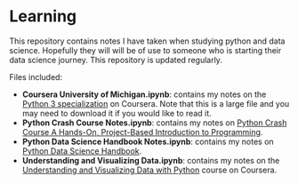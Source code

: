# Learning

This repository contains notes I have taken when studying python and data science. Hopefully they will will be of use to someone who is starting their data science journey. This repository is updated regularly. 

Files included: 
- **Coursera University of Michigan.ipynb**: contains my notes on the [Python 3 specialization](https://www.coursera.org/specializations/python-3-programming) on Coursera. Note that this is a large file and you may need to download it if you would like to read it. 
- **Python Crash Course Notes.ipynb**: contains my notes on [Python Crash Course A Hands-On, Project-Based Introduction to Programming](https://www.amazon.com/Python-Crash-Course-Hands-Project-Based/dp/1593276036). 
- **Python Data Science Handbook Notes.ipynb**: contains my notes on [Python Data Science Handbook](https://jakevdp.github.io/PythonDataScienceHandbook/).
- **Understanding and Visualizing Data.ipynb**: contains my notes on the [Understanding and Visualizing Data with Python](https://www.coursera.org/learn/understanding-visualization-data?) course on Coursera.
